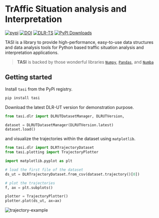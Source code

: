 # TrAffic Situation analysis and Interpretation

[![pypi](https://img.shields.io/pypi/v/tasi.svg)](https://pypi.python.org/pypi/tasi/) [![DOI](https://zenodo.org/badge/DOI/10.5281/zenodo.14034644.svg)](https://doi.org/10.5281/zenodo.14034644) [![DLR-TS](https://img.shields.io/badge/developed%20by-DLR%20TS-orange.svg?style=flat&colorA=E1523D&colorB=007D8A)](https://www.dlr.de/en/ts/about-us/the-institute-of-transportation-systems) [![PyPI Downloads](https://static.pepy.tech/badge/tasi)](https://pepy.tech/projects/tasi)  


TASI is a library to provide high-performance, easy-to-use data structures and data analysis tools for Python based
traffic situation analysis and interpretation applications.

> **TASI** is backed by those wonderful libraries [`Numpy`](https://numpy.org/), [`Pandas`](https://pandas.pydata.org/),
> and [`Numba`](http://numba.pydata.org/)

## Getting started

Install `tasi` from the PyPi registry.
```bash
pip install tasi
```

Download the latest DLR-UT version for demonstration purpose.
```python
from tasi.dlr import DLRUTDatasetManager, DLRUTVersion, 

dataset = DLRUTDatasetManager(DLRUTVersion.latest)
dataset.load()
```

and visualize the trajectories within the dataset using `matplotlib`.

```python
from tasi.dlr import DLRTrajectoryDataset
from tasi.plotting import TrajectoryPlotter

import matplotlib.pyplot as plt

# load the first file of the dataset
ds_ut = DLRTrajectoryDataset.from_csv(dataset.trajectory()[0])

# plot the trajectories
f, ax = plt.subplots()

plotter = TrajectoryPlotter()
plotter.plot(ds_ut, ax=ax)
```

![trajectory-example](etc/example.jpg)
